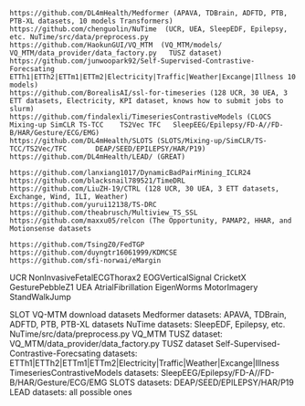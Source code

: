```
https://github.com/DL4mHealth/Medformer (APAVA, TDBrain, ADFTD, PTB, PTB-XL datasets, 10 models Transformers)
https://github.com/chenguolin/NuTime  (UCR, UEA, SleepEDF, Epilepsy, etc. NuTime/src/data/preprocess.py
https://github.com/HaokunGUI/VQ_MTM  (VQ_MTM/models/    VQ_MTM/data_provider/data_factory.py   TUSZ dataset)
https://github.com/junwoopark92/Self-Supervised-Contrastive-Forecsating  ETTh1|ETTh2|ETTm1|ETTm2|Electricity|Traffic|Weather|Excange|Illness 10 models)
https://github.com/BorealisAI/ssl-for-timeseries (128 UCR, 30 UEA, 3 ETT datasets, Electricity, KPI dataset, knows how to submit jobs to slurm)
https://github.com/findalexli/TimeseriesContrastiveModels (CLOCS Mixing-up SimCLR TS-TCC	TS2Vec TFC   SleepEEG/Epilepsy/FD-A//FD-B/HAR/Gesture/ECG/EMG)
https://github.com/DL4mHealth/SLOTS (SLOTS/Mixing-up/SimCLR/TS-TCC/TS2Vec/TFC       DEAP/SEED/EPILEPSY/HAR/P19)  
https://github.com/DL4mHealth/LEAD/ (GREAT)

https://github.com/lanxiang1017/DynamicBadPairMining_ICLR24
https://github.com/blacksnail789521/TimeDRL
https://github.com/LiuZH-19/CTRL (128 UCR, 30 UEA, 3 ETT datasets, Exchange, Wind, ILI, Weather)
https://github.com/yurui12138/TS-DRC
https://github.com/theabrusch/Multiview_TS_SSL
https://github.com/maxxu05/relcon (The Opportunity, PAMAP2, HHAR, and Motionsense datasets 

https://github.com/TsingZ0/FedTGP
https://github.com/duyngtr16061999/KDMCSE
https://github.com/sfi-norwai/eMargin
```


UCR NonInvasiveFetalECGThorax2 EOGVerticalSignal CricketX GesturePebbleZ1
UEA AtrialFibrillation EigenWorms MotorImagery StandWalkJump

SLOT VQ-MTM
download datasets
Medformer datasets: APAVA, TDBrain, ADFTD, PTB, PTB-XL datasets
NuTime datasets: SleepEDF, Epilepsy, etc. NuTime/src/data/preprocess.py
VQ_MTM  TUSZ dataset:   VQ_MTM/data_provider/data_factory.py   TUSZ dataset
Self-Supervised-Contrastive-Forecsating  datasets: ETTh1|ETTh2|ETTm1|ETTm2|Electricity|Traffic|Weather|Excange|Illness 
TimeseriesContrastiveModels datasets: SleepEEG/Epilepsy/FD-A//FD-B/HAR/Gesture/ECG/EMG
SLOTS datasets:  DEAP/SEED/EPILEPSY/HAR/P19  
LEAD datasets: all possible ones
